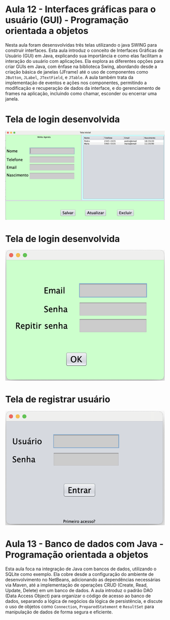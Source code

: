 
# Aula 12 - Interfaces gráficas para o usuário (GUI) - Programação orientada a objetos



Nesta aula foram desensvolvidas trës telas utilizando o java SWING para construir interfaces. Esta aula introduz o conceito de Interfaces Gráficas de Usuário (GUI) em Java, explicando sua importância e como elas facilitam a interação do usuário com aplicações. Ela explora as diferentes opções para criar GUIs em Java, com ênfase na biblioteca Swing, abordando desde a criação básica de janelas (JFrame) até o uso de componentes como `JButton`, `JLabel`, `JTextField`, e `JTable`. A aula também trata da implementação de eventos e ações nos componentes, permitindo a modificação e recuperação de dados da interface, e do gerenciamento de frames na aplicação, incluindo como chamar, esconder ou encerrar uma janela.

# Tela de login desenvolvida
![Imagem 3](Telaagenda.png)
# Tela de login desenvolvida
![Imagem 1](Telalogin.png)
# Tela de registrar usuário
![Imagem 2](Telaregistrar.png)


# Aula 13 - Banco de dados com Java - Programação orientada a objetos

Esta aula foca na integração de Java com bancos de dados, utilizando o SQLite como exemplo. Ela cobre desde a configuração do ambiente de desenvolvimento no NetBeans, adicionando as dependências necessárias via Maven, até a implementação de operações CRUD (Create, Read, Update, Delete) em um banco de dados. A aula introduz o padrão DAO (Data Access Object) para organizar o código de acesso ao banco de dados, separando a lógica de negócios da lógica de persistência, e discute o uso de objetos como `Connection`, `PreparedStatement` e `ResultSet` para manipulação de dados de forma segura e eficiente.


